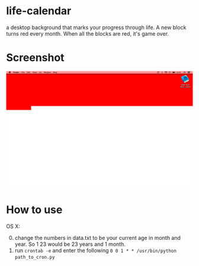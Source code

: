 life-calendar
=============

a desktop background that marks your progress through life. A new block turns red every month. When all the blocks are red, it's game over.

Screenshot
==========
![Screen](screen.png)

How to use
==========

OS X:

0. change the numbers in data.txt to be your current age in month and year. So 1 23 would be 23 years and 1 month.
1. run `crontab -e` and enter the following `0 0 1 * * /usr/bin/python path_to_cron.py`